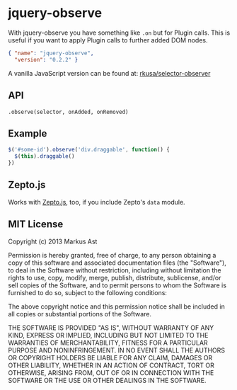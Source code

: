 # jquery-observe

With jquery-observe you have something like `.on` but for Plugin calls. This is useful if you want to apply Plugin calls to further added DOM nodes.

```json
{ "name": "jquery-observe",
  "version": "0.2.2" }
```

A vanilla JavaScript version can be found at: [rkusa/selector-observer](https://github.com/rkusa/selector-observer)

## API

    .observe(selector, onAdded, onRemoved)

## Example

```js
$('#some-id').observe('div.draggable', function() {
  $(this).draggable()
})
```

## Zepto.js

Works with [Zepto.js](zeptojs.com), too, if you include Zepto's `data` module.

## MIT License
Copyright (c) 2013 Markus Ast

Permission is hereby granted, free of charge, to any person obtaining a copy of this software and associated documentation files (the "Software"), to deal in the Software without restriction, including without limitation the rights to use, copy, modify, merge, publish, distribute, sublicense, and/or sell copies of the Software, and to permit persons to whom the Software is furnished to do so, subject to the following conditions:

The above copyright notice and this permission notice shall be included in all copies or substantial portions of the Software.

THE SOFTWARE IS PROVIDED "AS IS", WITHOUT WARRANTY OF ANY KIND, EXPRESS OR IMPLIED, INCLUDING BUT NOT LIMITED TO THE WARRANTIES OF MERCHANTABILITY, FITNESS FOR A PARTICULAR PURPOSE AND NONINFRINGEMENT. IN NO EVENT SHALL THE AUTHORS OR COPYRIGHT HOLDERS BE LIABLE FOR ANY CLAIM, DAMAGES OR OTHER LIABILITY, WHETHER IN AN ACTION OF CONTRACT, TORT OR OTHERWISE, ARISING FROM, OUT OF OR IN CONNECTION WITH THE SOFTWARE OR THE USE OR OTHER DEALINGS IN THE SOFTWARE.
